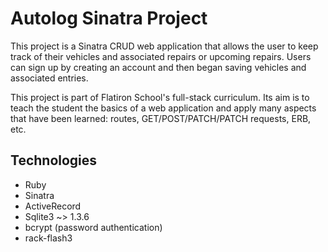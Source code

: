 # Autolog Sinatra Project

This project is a Sinatra CRUD web application that allows the user to keep track of their vehicles and associated repairs or upcoming repairs. Users can sign up by creating an account and then began saving vehicles and associated entries.

This project is part of Flatiron School's full-stack curriculum. Its aim is to teach the student the basics of a web application and apply many aspects that have been learned: routes, GET/POST/PATCH/PATCH requests, ERB, etc.

## Technologies
* Ruby
* Sinatra
* ActiveRecord
* Sqlite3 ~> 1.3.6
* bcrypt (password authentication)
* rack-flash3
